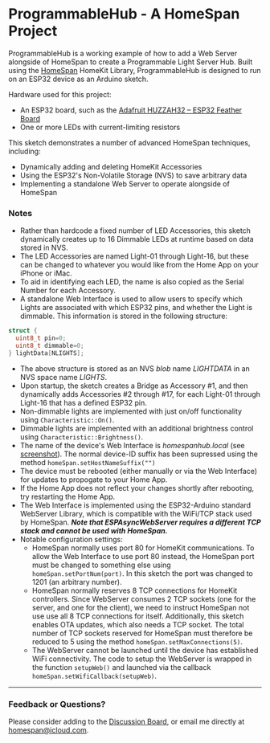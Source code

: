 # ProgrammableHub - A HomeSpan Project

ProgrammableHub is a working example of how to add a Web Server alongside of HomeSpan to create a Programmable Light Server Hub.  Built using the [HomeSpan](https://github.com/HomeSpan/HomeSpan) HomeKit Library, ProgrammableHub is designed to run on an ESP32 device as an Arduino sketch.  

Hardware used for this project:

* An ESP32 board, such as the [Adafruit HUZZAH32 – ESP32 Feather Board](https://www.adafruit.com/product/3405)
* One or more LEDs with current-limiting resistors

This sketch demonstrates a number of advanced HomeSpan techniques, including:

* Dynamically adding and deleting HomeKit Accessories
* Using the ESP32's Non-Volatile Storage (NVS) to save arbitrary data
* Implementing a standalone Web Server to operate alongside of HomeSpan

### Notes

* Rather than hardcode a fixed number of LED Accessories, this sketch dynamically creates up to 16 Dimmable LEDs at runtime based on data stored in NVS.
* The LED Accessories are named Light-01 through Light-16, but these can be changed to whatever you would like from the Home App on your iPhone or iMac.
* To aid in identifying each LED, the name is also copied as the Serial Number for each Accessory.
* A standalone Web Interface is used to allow users to specify which Lights are associated with which ESP32 pins, and whether the Light is dimmable.  This information is stored in the following structure:

```C++
struct {
  uint8_t pin=0;
  uint8_t dimmable=0;
} lightData[NLIGHTS];
```

* The above structure is stored as an NVS *blob* name *LIGHTDATA* in an NVS space name *LIGHTS*.
* Upon startup, the sketch creates a Bridge as Accessory #1, and then dynamically adds Accessories #2 through #17, for each Light-01 through Light-16 that has a defined ESP32 pin.
* Non-dimmable lights are implemented with just on/off functionality using `Characteristic::On()`.
* Dimmable lights are implemented with an additional brightness control using `Characteristic::Brightness()`.
* The name of the device's Web Interface is *homespanhub.local* (see [screenshot](images/WebInterface.png)).  The normal device-ID suffix has been supressed using the method `homeSpan.setHostNameSuffix("")`
* The device must be rebooted (either manually or via the Web Interface) for updates to propogate to your Home App.
* If the Home App does not reflect your changes shortly after rebooting, try restarting the Home App.
* The Web Interface is implemented using the ESP32-Arduino standard WebServer Library, which is compatible with the WiFi/TCP stack used by HomeSpan.  ***Note that ESPAsyncWebServer requires a different TCP stack and cannot be used with HomeSpan.***
* Notable configuration settings:
  * HomeSpan normally uses port 80 for HomeKit communications.  To allow the Web Interface to use port 80 instead, the HomeSpan port must be changed to something else using `homeSpan.setPortNum(port)`.  In this sketch the port was changed to 1201 (an arbitrary number).
  * HomeSpan normally reserves 8 TCP connections for HomeKit controllers.  Since WebServer consumes 2 TCP sockets (one for the server, and one for the client), we need to instruct HomeSpan not use use all 8 TCP connections for itself.  Additionally, this sketch enables OTA updates, which also needs a TCP socket.  The total number of TCP sockets reserved for HomeSpan must therefore be reduced to 5 using the method `homeSpan.setMaxConnections(5)`.
  * The WebServer cannot be launched until the device has established WiFi connectivity.  The code to setup the WebServer is wrapped in the function `setupWeb()` and launched via the callback `homeSpan.setWifiCallback(setupWeb)`.

---

### Feedback or Questions?

Please consider adding to the [Discussion Board](https://github.com/HomeSpan/HomeSpan/discussions), or email me directly at [homespan@icloud.com](mailto:homespan@icloud.com).





